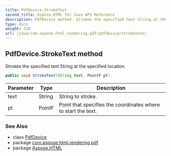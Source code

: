 ```yaml
---
title: PdfDevice.StrokeText
second_title: Aspose.HTML for Java API Reference
description: PdfDevice method. Strokes the specified text String at the specified location
type: docs
weight: 220
url: /java/com.aspose.html.rendering.pdf/pdfdevice/stroketext/
---
```

## PdfDevice.StrokeText method

Strokes the specified text String at the specified location.

```java
public void StrokeText(String text, PointF pt)
```

| Parameter | Type | Description |
| --- | --- | --- |
| text | String | String to stroke. |
| pt | PointF | Point that specifies the coordinates where to start the text. |

### See Also

* class [PdfDevice](../)
* package [com.aspose.html.rendering.pdf](../../pdfdevice/)
* package [Aspose.HTML](../../../)
